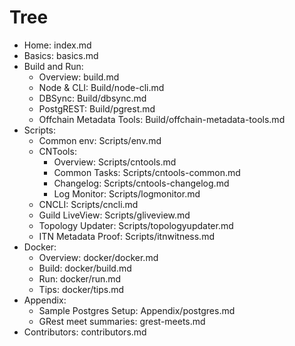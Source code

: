 # Tree
  - Home: index.md
  - Basics: basics.md
  - Build and Run:
    - Overview: build.md
    - Node & CLI: Build/node-cli.md
    - DBSync: Build/dbsync.md
    - PostgREST: Build/pgrest.md
    - Offchain Metadata Tools: Build/offchain-metadata-tools.md
  - Scripts:
    - Common env: Scripts/env.md
    - CNTools:
      - Overview: Scripts/cntools.md
      - Common Tasks: Scripts/cntools-common.md
      - Changelog: Scripts/cntools-changelog.md
      - Log Monitor: Scripts/logmonitor.md
    - CNCLI: Scripts/cncli.md
    - Guild LiveView: Scripts/gliveview.md
    - Topology Updater: Scripts/topologyupdater.md
    - ITN Metadata Proof: Scripts/itnwitness.md
  - Docker:
    - Overview: docker/docker.md
    - Build: docker/build.md
    - Run: docker/run.md
    - Tips: docker/tips.md
  - Appendix:
    - Sample Postgres Setup: Appendix/postgres.md
    - GRest meet summaries: grest-meets.md
  - Contributors: contributors.md
